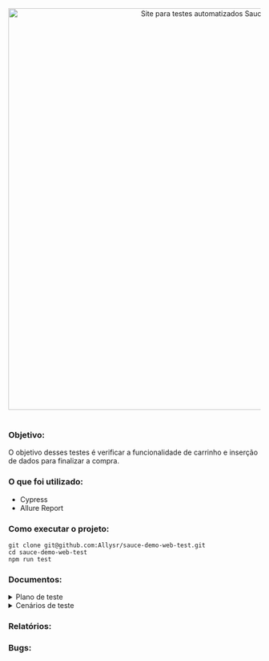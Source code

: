 <div align="center">
<img width="800px" alt="Site para testes automatizados Saucedemo" src="https://i.imgur.com/hJSmZi3.png" />
</div>
<br>

### Objetivo:
O objetivo desses testes é verificar a funcionalidade 
de carrinho e inserção de dados para finalizar a compra.




### O que foi utilizado:

- Cypress
- Allure Report


### Como executar o projeto:

```` 
git clone git@github.com:Allysr/sauce-demo-web-test.git
cd sauce-demo-web-test
npm run test
````

### Documentos:

<details>
<summary>Plano de teste</summary>

#### Introdução:
Este documento descreve o plano de teste para o site Sauce demo

#### Estratégia de Teste:

1. Escopo de teste:
    - Testes manuais
    - Testes automatizados
       
2. Ferramentas de teste:
   - Testes manuais: 
     - Chrome
   - Testes automatizados:
     - Linguagem de programação: Javascript
     - Manutenção de dependencias: NPM
     - Frameworks: Cypress, Allure Reports

#### Cenários de teste:
- Login
- Menu
- Filtrar
- Adicionar item ao carrinho
- Realizar compra

#### Métricas de qualidade:
- A maioria das funcionalidades do site deve estar funcionando;
- Tempo médio de correção dos bugs de até 2 dias;


#### Classificação dos bugs:
- Crítico: Bugs que causam a falha completa do sistema ou de uma funcionalidade essencial, impossibilitando o uso do software.
- Grave: Bugs que afetam significativamente a funcionalidade principal do sistema, mas existe uma solução alternativa.
- Moderado: Bugs que causam problemas moderados ou afetam funcionalidades secundárias. 
- Leve: Bugs que têm pouco ou nenhum impacto na funcionalidade, geralmente de natureza cosmética. 



#### Recursos necessários:
- Site Sauce demo: https://www.saucedemo.com/
</details>


<details>
<summary>Cenários de teste</summary>

#### Login

- [x] CT01 - Validar se ao inserir dados validos o login será bem-sucedido.
````
Dado que o usuário tenha cadastro
E insira os dados válidos
Quando clicar em 'login'
Então deve redirecionar para a página de produtos.
````

- [x] CT02 - Validar se ao inserir dados inválidos no login aparecerá uma mensagem de falha.
````
Dado que o usuário tenha cadastro
E insira nome ou senha inválidos
Quando clicar 'login'
Então deve aparecer a mensagem
"Epic sadface: Username and password do not match any user in this service".
````

- [x] CT03 - Validar se ao clicar em login com os campos vazios terá um erro.
````
Dado que o usário esteja tentando realizar o login
E não insira dados no <campo>
Quando clicar em 'login'
Então deve aparecer a mensagem 'Epic sadface: <campo> is required'.

Exemplo:
| campo    |
| username |
| password |


````

<br>

Menu
- [ ] CT01 - Validar se ao clicar em All Items irá para a tela de produtos.
````
Dado que o usuário esteja logado
E clique no menu
Quando clicar em "All Items"
Então deve ser redirecionado para a página de produtos.
````

- [ ] CT02 - Validar se ao clicar em About irá para a tela sauce labs.
````
Dado que o usuário esteja logado
E clique no menu
Quando clicar em "about"
Então deve ser redirecionado para a página "Sauce Labs".
````

- [ ] CT03 - Validar se ao clicar em Logout irá para a tela de login.
````
Dado que o usuário esteja logado
E clique no menu
Quando clicar em "Logout"
Então deve ser redirecionado para a página de Login.
````

- [ ] CT04 - Validar se ao clicar em reset app state o carrinho esvaziará.
````
Dado que o usuário esteja logado
E tenha itens em seu carrinho
E clique no menu
Quando clicar em "Reset app state"
Então devem ser removidos todos os itens que estavam no carrinho.
````

<br>

Filtrar
- [ ]  CT01 - Validar se ao filtrar por Filtro de A a Z terá o resultado ordenado.
````
Dado que o usuário esteja na página de produtos
E acionar o filtro na tela de listagem
Quando clicar no filtro de "A a Z"
Então devem aparecer todos os produtos desse filtro.
````

- [ ] CT02 -Validar se ao filtrar po Filtro de Z a A terá o resultado ordenado.
````
Dado que o usuário esteja na página de produtos
E acionar o filtro na tela de listagem
Quando clicar no filtro de "Z a A"
Então devem aparecer todos os produtos desse filtro.
````

- [ ] CT03 - Validar se ao filtrar por Menor para Maior terá o resultado ordenado.
````
Dado que o usuário esteja na página de produtos
E acionar o filtro na tela de listagem
Quando clicar no filtro de "Menor para Maior"
Então devem aparecer todos os produtos desse filtro.
````

- [ ] CT04 - Validar se ao filtrar por Maior para Menor  terá o resultado ordenado.
````
Dado que o usuário esteja na página de produtos
E acionar o filtro na tela de listagem
Quando clicar no filtro de "Maior para menor"
Então devem aparecer todos os produtos desse filtro.
````

<br>

 Adicionar item ao carrinho
- [ ] CT01 - Validar se ao clicar em add to card o produto aparerá no carrinho.
````
Dado que o usuário queira comprar um produto
Quando clicar em "add to card"
Então deve aparecer o número '1' no icone do carrinho.
````

- [ ] CT02 - Validar se ao clicar em remove o produto sairá do carrinho.
````
Dado que o usuário esteja na página de produtos
E queira remover um item do carrinho
Quando clicar em "remove"
Então deve diminuir um número no ícone de carrinho.
````

- [ ] CT03 - Validar se ao clicar em remove o produto sairá da listagem.
````
Dado que o usuário esteja na página "Your cart"
E queira remover um item
Quando clicar em "remove"
Então deve ser removido o item.
````

<br>

Finalizar compra
- [ ] CT01 - Validar se ao realizar os passos corretos a compra terá sucesso.
````
Dado que o usuário queira comprar um produto
E clique em Add to Card
E clique no carrinho
E clique em "checkout"
E preencha todos os campos com dados válidos
E clique em "continue"
Quando clicar em "finish"
Então deve aparecer a mensagem "THANK YOU FOR YOUR ORDER".
````

</details>

### Relatórios:


### Bugs: